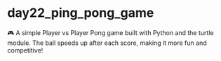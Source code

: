 # day22_ping_pong_game
🎮 A simple Player vs Player Pong game built with Python and the turtle module.   The ball speeds up after each score, making it more fun and competitive!

